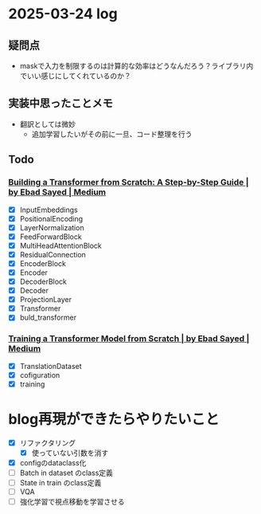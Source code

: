 # 2025-03-24 log

## 疑問点
- maskで入力を制限するのは計算的な効率はどうなんだろう？ライブラリ内でいい感じにしてくれているのか？

## 実装中思ったことメモ
- 翻訳としては微妙
  - 追加学習したいがその前に一旦、コード整理を行う

## Todo
### [Building a Transformer from Scratch: A Step-by-Step Guide | by Ebad Sayed | Medium](https://medium.com/@sayedebad.777/building-a-transformer-from-scratch-a-step-by-step-guide-a3df0aeb7c9a)
- [x] InputEmbeddings
- [x] PositionalEncoding
- [x] LayerNormalization
- [x] FeedForwardBlock
- [x] MultiHeadAttentionBlock
- [x] ResidualConnection
- [x] EncoderBlock
- [x] Encoder
- [x] DecoderBlock
- [x] Decoder
- [x] ProjectionLayer
- [x] Transformer
- [x] buld_transformer

### [Training a Transformer Model from Scratch | by Ebad Sayed | Medium](https://medium.com/@sayedebad.777/training-a-transformer-model-from-scratch-25bb270f5888)
- [x] TranslationDataset
- [x] cofiguration
- [x] training

# blog再現ができたらやりたいこと
- [x] リファクタリング
  - [x] 使っていない引数を消す
- [x] configのdataclass化
- [ ] Batch in dataset のclass定義
- [ ] State in train のclass定義
- [ ] VQA
- [ ] 強化学習で視点移動を学習させる